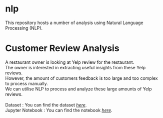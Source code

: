 # nlp
This repository hosts a number of analysis using Natural Language Processing (NLP).

# Customer Review Analysis
A restaurant owner is looking at Yelp review for the restaurant.<br>
The owner is interested in extracting useful insights from these Yelp reviews.<br>
However, the amount of customers feedback is too large and too complex to process manually.<br>
We can utilise NLP to process and analyze these large amounts of Yelp reviews.<br><br>
Dataset          : You can find the dataset [*here*](notebooks/data/restaurant.json).<br>
Jupyter Notebook : You can find the notebook [*here*](notebooks/CustomerReviewAnalysis.ipynb).
